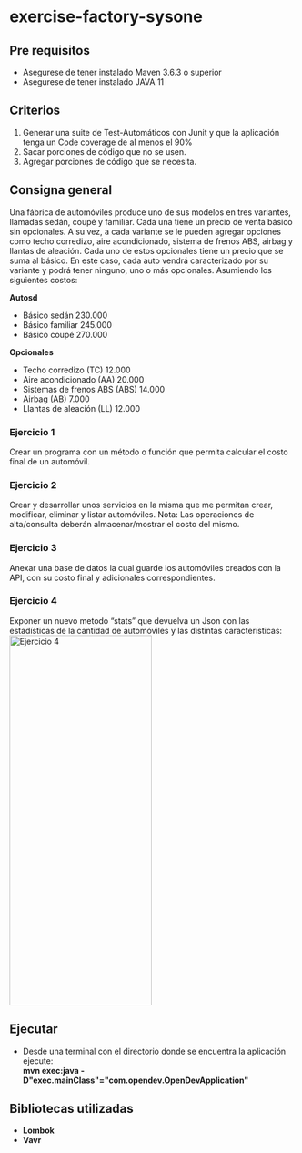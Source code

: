 # exercise-factory-sysone

## Pre requisitos

 - Asegurese de tener instalado Maven 3.6.3 o superior
 - Asegurese de tener instalado JAVA 11

## Criterios

  <ol>
  <li>Generar una suite de Test-Automáticos con Junit y que la aplicación tenga un Code coverage de al menos el 90%</li>
  <li>Sacar porciones de código que no se usen.</li>
  <li>Agregar porciones de código que se necesita.</li>
  </ol>

## Consigna general 

  Una fábrica de automóviles produce uno de sus modelos en tres variantes, llamadas sedán, coupé y familiar. Cada una tiene un precio de venta básico sin opcionales. A su vez, a cada variante se le pueden agregar opciones como techo corredizo, aire acondicionado, sistema de frenos ABS, airbag y llantas de aleación. Cada uno de estos opcionales tiene un precio que se suma al básico. En este caso, cada auto vendrá caracterizado por su variante y podrá tener ninguno, uno o más opcionales. Asumiendo los siguientes costos:

  <b>Autosd</b>
  <ul>
    <li>Básico sedán 230.000</li>
    <li>Básico familiar 245.000</li>
    <li>Básico coupé 270.000</li>
  </ul>

  <b>Opcionales</b>
  <ul>
    <li>Techo corredizo (TC) 12.000</li>
    <li>Aire acondicionado (AA) 20.000</li>
    <li>Sistemas de frenos ABS (ABS) 14.000</li>
    <li>Airbag (AB) 7.000</li>
    <li>Llantas de aleación (LL) 12.000</li>
  </ul>

### Ejercicio 1
 Crear un programa con un método o función que permita calcular el costo final de un automóvil.

### Ejercicio 2
 Crear y desarrollar unos servicios en la misma que me permitan crear, modificar, eliminar y listar automóviles. Nota: Las operaciones de alta/consulta deberán almacenar/mostrar el costo del mismo.

### Ejercicio 3
 Anexar una base de datos la cual guarde los automóviles creados con la API, con su costo final y adicionales correspondientes.
 
### Ejercicio 4
 Exponer un nuevo metodo “stats” que devuelva un Json con las estadísticas de la cantidad de automóviles y las distintas características:
 <image src="/imagen.png" width="250" height="650" alt="Ejercicio 4">

## Ejecutar

 - Desde una terminal con el directorio donde se encuentra la aplicaci&oacute;n ejecute:  
   <b>mvn exec:java -D"exec.mainClass"="com.opendev.OpenDevApplication"<b>

## Bibliotecas utilizadas

- Lombok
- Vavr 

